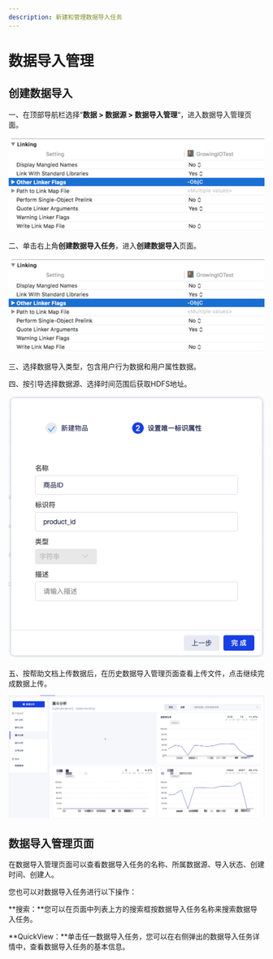 ```yaml
---
description: 新建和管理数据导入任务
---
```


# 数据导入管理

## 创建数据导入

一、在顶部导航栏选择“**数据 &gt; 数据源 &gt; 数据导入管理**“，进入数据导入管理页面。

![&#x6570;&#x636E;&#x5BFC;&#x5165;&#x7BA1;&#x7406;&#x9875;&#x9762;](../../../.gitbook/assets/image%20%28133%29.png)

二、单击右上角**创建数据导入任务**，进入**创建数据导入**页面。

![&#x6570;&#x636E;&#x5BFC;&#x5165;&#x7C7B;&#x578B;&#x9009;&#x62E9;](../../../.gitbook/assets/image%20%28161%29.png)

三、选择数据导入类型，包含用户行为数据和用户属性数据。

四、按引导选择数据源、选择时间范围后获取HDFS地址。

![&#x521B;&#x5EFA;&#x6570;&#x636E;&#x5BFC;&#x5165;&#x9875;&#x9762;](../../../.gitbook/assets/image%20%28136%29.png)

五、按帮助文档上传数据后，在历史数据导入管理页面查看上传文件，点击继续完成数据上传。

![&#x6570;&#x636E;&#x5BFC;&#x5165;&#x7BA1;&#x7406;&#x9875;&#x9762;&#xFF1A;&#x5BFC;&#x5165;&#x6210;&#x529F;&#x540E;&#x5BFC;&#x5165;&#x72B6;&#x6001;&#x53D8;&#x66F4;](../../../.gitbook/assets/image%20%2878%29.png)

## 数据导入管理页面

在数据导入管理页面可以查看数据导入任务的名称、所属数据源、导入状态、创建时间、创建人。

您也可以对数据导入任务进行以下操作：

**搜索：**您可以在页面中列表上方的搜索框按数据导入任务名称来搜索数据导入任务。

**QuickView：**单击任一数据导入任务，您可以在右侧弹出的数据导入任务详情中，查看数据导入任务的基本信息。

